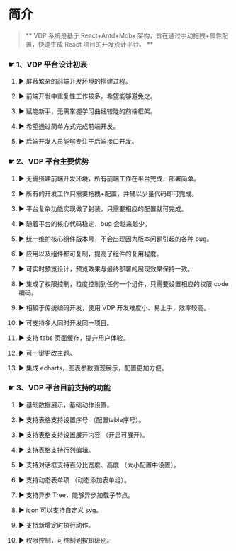 # 简介

> ** VDP 系统是基于 React+Antd+Mobx 架构，旨在通过手动拖拽+属性配置，快速生成 React 项目的开发设计平台。 **

### ☛ 1、VDP 平台设计初衷

1. ▶ 屏蔽繁杂的前端开发环境的搭建过程。

2. ▶ 前端开发中重复性工作较多，希望能够避免之。

3. ▶ 赋能新手，无需掌握学习曲线较陡的前端框架。

4. ▶ 希望通过简单方式完成前端开发。

5. ▶ 后端开发人员能够专注于后端接口开发。

### ☛ 2、VDP 平台主要优势

1. ▶ 无需搭建前端开发环境，所有前端工作在平台完成，部署简单。

2. ▶ 所有的开发工作只需要拖拽+配置，并辅以少量代码即可完成。

3. ▶ 平台复杂功能实现做了封装，只需要相应的配置就可完成。

4. ▶ 随着平台的核心代码稳定，bug 会越来越少。

5. ▶ 统一维护核心组件版本号，不会出现因为版本问题引起的各种 bug。

6. ▶ 应用以及组件都可复制，提高了组件的复用程度。

8. ▶ 可实时预览设计，预览效果与最终部署的展现效果保持一致。

9. ▶ 集成了权限控制，粒度控制到任何一个组件，只需要设置相应的权限 code 编码。

10. ▶ 相较于传统编码开发，使用 VDP 开发难度小、易上手，效率较高。

11. ▶ 可支持多人同时开发同一项目。

12. ▶ 支持 tabs 页面缓存，提升用户体验。

13. ▶ 可一键更改主题。

14. ▶ 集成 echarts，图表参数直观展示，配置更加方便。

### ☛ 3、VDP 平台目前支持的功能

1. ▶ 基础数据展示，基础动作设置。

2. ▶ 支持表格支持设置序号 （配置table序号）。

3. ▶ 支持表格支持设置展开内容 （开启可展开）。

4. ▶ 支持表格支持行列编辑。

5. ▶ 支持对话框支持百分比宽度、高度 （大小配置中设置）。

6. ▶ 支持动态表单项 （动态添加表单组）。

7. ▶ 支持异步 Tree，能够异步加载子节点。

8. ▶ icon 可以支持自定义 svg。

9. ▶ 支持新增定时执行动作。

10. ▶ 权限控制，可控制到按钮级别。



